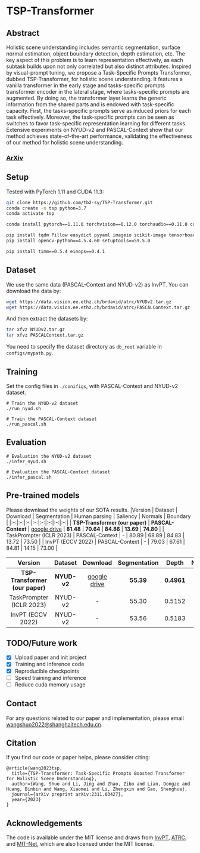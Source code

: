 # TSP-Transformer
## Abstract
Holistic scene understanding includes semantic segmentation, surface normal estimation, object boundary detection, depth estimation, etc. The key aspect of this problem
is to learn representation effectively, as each subtask builds
upon not only correlated but also distinct attributes. Inspired by visual-prompt tuning, we propose a Task-Specific
Prompts Transformer, dubbed TSP-Transformer, for holistic scene understanding. It features a vanilla transformer
in the early stage and tasks-specific prompts transformer
encoder in the lateral stage, where tasks-specific prompts
are augmented. By doing so, the transformer layer learns
the generic information from the shared parts and is endowed with task-specific capacity. First, the tasks-specific
prompts serve as induced priors for each task effectively.
Moreover, the task-specific prompts can be seen as switches
to favor task-specific representation learning for different
tasks. Extensive experiments on NYUD-v2 and PASCAL-Context show that our method achieves state-of-the-art performance, validating the effectiveness of our method for
holistic scene understanding.
### [ArXiv](https://arxiv.org/pdf/2311.03427.pdf) 

## Setup
Tested with PyTorch 1.11 and CUDA 11.3:
```bash
git clone https://github.com/tb2-sy/TSP-Transformer.git
conda create -n tsp python=3.7
conda activate tsp

conda install pytorch==1.11.0 torchvision==0.12.0 torchaudio==0.11.0 cudatoolkit=11.3 -c pytorch

pip install tqdm Pillow easydict pyyaml imageio scikit-image tensorboard
pip install opencv-python==4.5.4.60 setuptools==59.5.0

pip install timm==0.5.4 einops==0.4.1
```

## Dataset
We use the same data (PASCAL-Context and NYUD-v2) as InvPT. You can download the data by:
```bash
wget https://data.vision.ee.ethz.ch/brdavid/atrc/NYUDv2.tar.gz
wget https://data.vision.ee.ethz.ch/brdavid/atrc/PASCALContext.tar.gz
```
And then extract the datasets by:
```bash
tar xfvz NYUDv2.tar.gz
tar xfvz PASCALContext.tar.gz
```
You need to specify the dataset directory as ```db_root``` variable in ```configs/mypath.py```. 

## Training
Set the config files in ```./conifigs```, with PASCAL-Context and NYUD-v2 dataset.
```
# Train the NYUD-v2 dataset
./run_nyud.sh

# Train the PASCAL-Context dataset
./run_pascal.sh
```
## Evaluation
```
# Evaluation the NYUD-v2 dataset
./infer_nyud.sh

# Evaluation the PASCAL-Context dataset
./infer_pascal.sh
```
## Pre-trained models
Please download the weights of our SOTA results.
|Version | Dataset | Download | Segmentation | Human parsing | Saliency | Normals | Boundary | 
|:-:|:-:|:-:|:-:|:-:|:-:|:-:|:-:|
| **TSP-Transformer (our paper)** | **PASCAL-Context** | [google drive](https://drive.google.com/file/d/1dtoHssJGA4rx4QRD8jnUnT1DijWi457y/view?usp=sharing) | **81.48** | **70.64** | **84.86** | **13.69** | **74.80** | 
| TaskPrompter (ICLR 2023) | PASCAL-Context | - | 80.89 | 68.89 | 84.83 | 13.72 | 73.50 |
| InvPT (ECCV 2022) | PASCAL-Context | - | 79.03 | 67.61 | 84.81 | 14.15 | 73.00 |

|Version | Dataset | Download | Segmentation | Depth | Normals | Boundary|
|:-:|:-:|:-:|:-:|:-:|:-:|:-:|
| **TSP-Transformer (our paper)** | **NYUD-v2** |[google drive](https://drive.google.com/file/d/1JAiawkZOqc7YEjw3c6tLblQFYs5KkMY6/view?usp=sharing)| **55.39** | **0.4961** | **18.44** | 77.50 |
| TaskPrompter   (ICLR 2023) |NYUD-v2| - | 55.30 | 0.5152 | 18.47 | **78.20** | 
|InvPT (ECCV 2022) |NYUD-v2|-| 53.56 | 0.5183 | 19.04 | 78.10 |


## TODO/Future work
- [x] Upload paper and init project
- [x] Training and Inference code
- [x] Reproducible checkpoints
- [ ] Speed training and inference
- [ ] Reduce cuda memory usage

## Contact
For any questions related to our paper and implementation, please email wangshuo2022@shanghaitech.edu.cn.

## Citation
If you find our code or paper helps, please consider citing:
```
@article{wang2023tsp,
  title={TSP-Transformer: Task-Specific Prompts Boosted Transformer for Holistic Scene Understanding},
  author={Wang, Shuo and Li, Jing and Zhao, Zibo and Lian, Dongze and Huang, Binbin and Wang, Xiaomei and Li, Zhengxin and Gao, Shenghua},
  journal={arXiv preprint arXiv:2311.03427},
  year={2023}
}
```

## Acknowledgements
The code is available under the MIT license and draws from [InvPT](https://github.com/prismformore/Multi-Task-Transformer/tree/main/InvPT), [ATRC](https://github.com/brdav/atrc), and [MIT-Net](https://github.com/SimonVandenhende/Multi-Task-Learning-PyTorch), which are also licensed under the MIT license.
